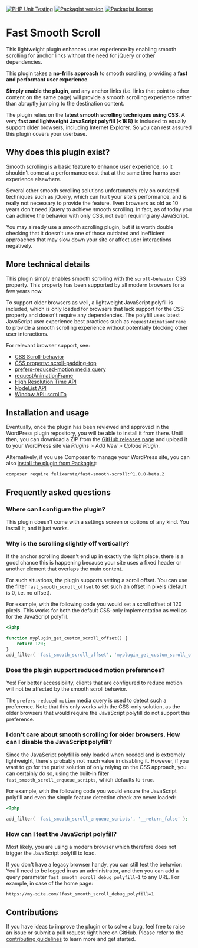 [![PHP Unit Testing](https://img.shields.io/github/actions/workflow/status/felixarntz/fast-smooth-scroll/php-test.yml?style=for-the-badge&label=PHP%20Unit%20Testing)](https://github.com/felixarntz/fast-smooth-scroll/actions/workflows/php-test.yml)
[![Packagist version](https://img.shields.io/packagist/v/felixarntz/fast-smooth-scroll?style=for-the-badge)](https://packagist.org/packages/felixarntz/fast-smooth-scroll)
[![Packagist license](https://img.shields.io/packagist/l/felixarntz/fast-smooth-scroll?style=for-the-badge)](https://packagist.org/packages/felixarntz/fast-smooth-scroll)

# Fast Smooth Scroll

This lightweight plugin enhances user experience by enabling smooth scrolling for anchor links without the need for jQuery or other dependencies.

This plugin takes a **no-frills approach** to smooth scrolling, providing a **fast and performant user experience**.

**Simply enable the plugin**, and any anchor links (i.e. links that point to other content on the same page) will provide a smooth scrolling experience rather than abruptly jumping to the destination content.

The plugin relies on the **latest smooth scrolling techniques using CSS**. A very **fast and lightweight JavaScript polyfill (<1KB)** is included to equally support older browsers, including Internet Explorer. So you can rest assured this plugin covers your userbase.

## Why does this plugin exist?

Smooth scrolling is a basic feature to enhance user experience, so it shouldn't come at a performance cost that at the same time harms user experience elsewhere.

Several other smooth scrolling solutions unfortunately rely on outdated techniques such as jQuery, which can hurt your site's performance, and is really not necessary to provide the feature. Even browsers as old as 10 years don't need jQuery to achieve smooth scrolling. In fact, as of today you can achieve the behavior with only CSS, not even requiring any JavaScript.

You may already use a smooth scrolling plugin, but it is worth double checking that it doesn't use one of those outdated and inefficient approaches that may slow down your site or affect user interactions negatively.

## More technical details

This plugin simply enables smooth scrolling with the `scroll-behavior` CSS property. This property has been supported by all modern browsers for a few years now.

To support older browsers as well, a lightweight JavaScript polyfill is included, which is only loaded for browsers that lack support for the CSS property and doesn't require any dependencies. The polyfill uses latest JavaScript user experience best practices such as `requestAnimationFrame` to provide a smooth scrolling experience without potentially blocking other user interactions.

For relevant browser support, see:
* [CSS Scroll-behavior](https://caniuse.com/css-scroll-behavior)
* [CSS property: scroll-padding-top](https://caniuse.com/mdn-css_properties_scroll-padding-top)
* [prefers-reduced-motion media query](https://caniuse.com/prefers-reduced-motion)
* [requestAnimationFrame](https://caniuse.com/requestanimationframe)
* [High Resolution Time API](https://caniuse.com/high-resolution-time)
* [NodeList API](https://caniuse.com/mdn-api_nodelist)
* [Window API: scrollTo](https://caniuse.com/mdn-api_window_scrollto)

## Installation and usage

Eventually, once the plugin has been reviewed and approved in the WordPress plugin repository, you will be able to install it from there. Until then, you can download a ZIP from the [GitHub releases page](https://github.com/felixarntz/fast-smooth-scroll/releases) and upload it to your WordPress site via _Plugins > Add New > Upload Plugin_.

Alternatively, if you use Composer to manage your WordPress site, you can also [install the plugin from Packagist](https://packagist.org/packages/felixarntz/fast-smooth-scroll):

```
composer require felixarntz/fast-smooth-scroll:^1.0.0-beta.2
```

## Frequently asked questions

### Where can I configure the plugin?

This plugin doesn't come with a settings screen or options of any kind. You install it, and it just works.

### Why is the scrolling slightly off vertically?

If the anchor scrolling doesn't end up in exactly the right place, there is a good chance this is happening because your site uses a fixed header or another element that overlaps the main content.

For such situations, the plugin supports setting a scroll offset. You can use the filter `fast_smooth_scroll_offset` to set such an offset in pixels (default is 0, i.e. no offset).

For example, with the following code you would set a scroll offset of 120 pixels. This works for both the default CSS-only implementation as well as for the JavaScript polyfill.

```php
<?php

function myplugin_get_custom_scroll_offset() {
	return 120;
}
add_filter( 'fast_smooth_scroll_offset', 'myplugin_get_custom_scroll_offset' );

```

### Does the plugin support reduced motion preferences?

Yes! For better accessibility, clients that are configured to reduce motion will not be affected by the smooth scroll behavior.

The `prefers-reduced-motion` media query is used to detect such a preference. Note that this only works with the CSS-only solution, as the older browsers that would require the JavaScript polyfill do not support this preference.

### I don't care about smooth scrolling for older browsers. How can I disable the JavaScript polyfill?

Since the JavaScript polyfill is only loaded when needed and is extremely lightweight, there's probably not much value in disabling it. However, if you want to go for the purist solution of only relying on the CSS approach, you can certainly do so, using the built-in filter `fast_smooth_scroll_enqueue_scripts`, which defaults to `true`.

For example, with the following code you would ensure the JavaScript polyfill and even the simple feature detection check are never loaded:

```php
<?php

add_filter( 'fast_smooth_scroll_enqueue_scripts', '__return_false' );

```

### How can I test the JavaScript polyfill?

Most likely, you are using a modern browser which therefore does not trigger the JavaScript polyfill to load.

If you don't have a legacy browser handy, you can still test the behavior: You'll need to be logged in as an administrator, and then you can add a query parameter `fast_smooth_scroll_debug_polyfill=1` to any URL. For example, in case of the home page:

```
https://my-site.com/?fast_smooth_scroll_debug_polyfill=1
```

## Contributions

If you have ideas to improve the plugin or to solve a bug, feel free to raise an issue or submit a pull request right here on GitHub. Please refer to the [contributing guidelines](https://github.com/felixarntz/fast-smooth-scroll/blob/main/CONTRIBUTING.md) to learn more and get started.
